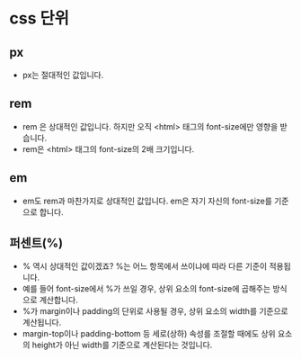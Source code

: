 # css 단위

## px

- px는 절대적인 값입니다.

## rem

- rem 은 상대적인 값입니다. 하지만 오직 \<html> 태그의 font-size에만 영향을 받습니다.
- rem은 \<html> 태그의 font-size의 2배 크기입니다.

## em

- em도 rem과 마찬가지로 상대적인 값입니다. em은 자기 자신의 font-size를 기준으로 합니다.

## 퍼센트(%)

- % 역시 상대적인 값이겠죠? %는 어느 항목에서 쓰이냐에 따라 다른 기준이 적용됩니다.
- 예를 들어 font-size에서 %가 쓰일 경우, 상위 요소의 font-size에 곱해주는 방식으로 계산합니다.
- %가 margin이나 padding의 단위로 사용될 경우, 상위 요소의 width를 기준으로 계산됩니다.
- margin-top이나 padding-bottom 등 세로(상하) 속성를 조절할 때에도 상위 요소의 height가 아닌 width를 기준으로 계산된다는 것입니다.